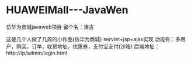 # HUAWEIMall---JavaWen
仿华为商城javaweb项目
留个名：涛古

这是几个人做了几周的小作品(仿华为商城)
servlet+jsp+ajax实现
功能有：多用户，购买，订单，收货地址，优惠券，支付宝支付(沙箱)
后端地址： http://ip/admin/login.html
